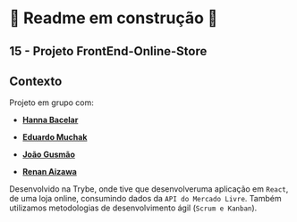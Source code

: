 # 🚧 Readme em construção 🚧

## 15 - Projeto FrontEnd-Online-Store

## Contexto

Projeto em grupo com:

* <a href="https://github.com/HannaBacelar" target="_blank" rel="external"><p><strong>Hanna Bacelar</strong></p></a>

* <a href="https://github.com/eduardomuchak" target="_blank" rel="external"><p><strong>Eduardo Muchak</strong></p></a>

* <a href="https://github.com/jvgusmaoleal" target="_blank" rel="external"><p><strong>João Gusmão</strong></p></a>

* <a href="https://github.com/RenanAizawa" target="_blank" rel="external"><p><strong>Renan Aizawa</strong></p></a>


Desenvolvido na Trybe, onde tive que desenvolveruma aplicação em `React`, de uma loja online, consumindo dados da `API do Mercado Livre`. Também utilizamos metodologias de desenvolvimento ágil (`Scrum e Kanban`).
